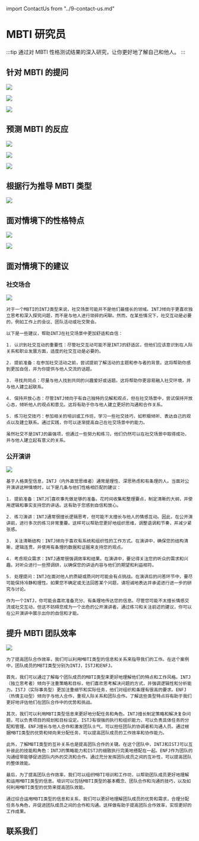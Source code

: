 import ContactUs from "../9-contact-us.md"

# MBTI 研究员

:::tip
通过对 MBTI 性格测试结果的深入研究，让你更好地了解自己和他人。
:::

## 针对 MBTI 的提问

![](./img/10-mbtiResearcher/2023-09-23-img-11-GPT%20AI%20Flow-demo-mbtiResearcher.gif)

![](./img/10-mbtiResearcher/2023-09-23-img-12-GPT%20AI%20Flow-demo-mbtiResearcher.gif)

![](./img/10-mbtiResearcher/2023-09-23-img-13-GPT%20AI%20Flow-demo-mbtiResearcher.gif)

## 预测 MBTI 的反应

![](./img/10-mbtiResearcher/2023-09-23-img-14-GPT%20AI%20Flow-demo-mbtiResearcher.gif)

![](./img/10-mbtiResearcher/2023-09-23-img-15-GPT%20AI%20Flow-demo-mbtiResearcher.gif)

![](./img/10-mbtiResearcher/2023-09-23-img-16-GPT%20AI%20Flow-demo-mbtiResearcher.gif)

## 根据行为推导 MBTI 类型

![](./img/10-mbtiResearcher/2023-09-23-img-17-GPT%20AI%20Flow-demo-mbtiResearcher.gif)

## 面对情境下的性格特点

![](./img/10-mbtiResearcher/2023-09-23-img-18-GPT%20AI%20Flow-demo-mbtiResearcher.gif)

![](./img/10-mbtiResearcher/2023-09-23-img-19-GPT%20AI%20Flow-demo-mbtiResearcher.gif)

## 面对情境下的建议

### 社交场合

![](./img/10-mbtiResearcher/2023-09-23-img-20-GPT%20AI%20Flow-demo-mbtiResearcher.gif)

```text
对于一个MBTI的INTJ类型来说，社交场景可能并不是他们最擅长的领域。INTJ倾向于更喜欢独立思考和深入探究问题，而不是与他人进行琐碎的闲聊。然而，在某些情况下，社交互动是必要的，例如工作上的会议、团队活动或社交聚会。

以下是一些建议，帮助INTJ在社交场景中更加舒适和自信：

1. 认识到社交互动的重要性：尽管社交互动可能不是INTJ的舒适区，但他们应该意识到在人际关系和职业发展方面，适度的社交互动是必要的。

2. 提前准备：在参加社交活动之前，尝试提前了解活动的主题和参与者的背景。这将帮助你感到更加自信，并为你提供与他人交流的话题。

3. 寻找共同点：尽量与他人找到共同的兴趣爱好或话题。这将帮助你更容易融入社交环境，并与他人建立起联系。

4. 保持开放心态：尽管INTJ倾向于有自己独特的见解和观点，但在社交场景中，尝试保持开放心态，倾听他人的观点和意见。这将有助于你与他人建立更好的沟通和合作关系。

5. 练习社交技巧：参加相关的培训或工作坊，学习一些社交技巧，如积极倾听、表达自己的观点以及建立联系。通过实践，你可以逐渐提高自己在社交场景中的能力。

虽然社交不是INTJ的最强项，但通过一些努力和练习，他们仍然可以在社交场景中取得成功，并与他人建立起有意义的关系。
```

### 公开演讲

![](./img/10-mbtiResearcher/2023-09-23-img-21-GPT%20AI%20Flow-demo-mbtiResearcher.gif)

```text
基于人格类型信息，INTJ（内外直觉思维者）通常是理性、深思熟虑和有条理的人。当面对公开演讲这种情境时，以下是几条与他们性格相匹配的建议：

1. 提前准备：INTJ们喜欢事先做足够的准备。花时间收集和整理要点，制定清晰的大纲，并使用逻辑和事实支持您的讲话。这有助于您感到自信和放心。

2. 练习演讲：INTJ通常很擅长逻辑思考，但可能不太擅长与他人的情感互动。因此，在公开演讲前，进行多次的练习非常重要。这样可以帮助您更好地组织思维，调整语调和节奏，并减少紧张感。

3. 关注清晰结构：INTJ倾向于喜欢有系统和组织性的工作方式。在演讲中，确保您的结构清晰，逻辑连贯，并使用有条理的数据和证据来支持您的观点。

4. 考虑观众需求：INTJ通常很强调效率和结果。在演讲中，要记得关注您的听众的需求和兴趣。对听众进行一些预调研，以确保您的讲话内容与他们的期望和利益相符。

5. 处理提问：INTJ在面对他人的质疑或质问时可能会有点挑战。在演讲后的问答环节中，要尽可能保持冷静和理性。如果您不确定或无法回答某个问题，请坦诚地表达并承诺进行进一步的研究与讨论。

作为一个INTJ，你可能会喜欢准备充分、有条理地传达您的信息。尽管您可能不太擅长情感交流或社交互动，但这不妨碍您成为一个出色的公开演讲者。通过练习和关注前述的建议，你可以在公开演讲中展示出你的自信和才能。
```

## 提升 MBTI 团队效率

![](./img/10-mbtiResearcher/2023-09-23-img-22-GPT%20AI%20Flow-demo-mbtiResearcher.gif)

```text
为了提高团队合作效率，我们可以利用MBTI类型的信息和关系来指导我们的工作。在这个案例中，团队成员的MBTI类型分别为INTJ，ISTJ和ENFJ。

首先，我们可以通过了解每个团队成员的MBTI类型来更好地理解他们的特点和工作风格。INTJ（独立思考者）倾向于注重策略和目标，他们喜欢思考解决问题的方式，并强调逻辑性和分析能力。ISTJ（实际事务型）更加注重细节和实际任务，他们对组织和条理有很高的要求。ENFJ（热情主动型）倾向于与他人合作，重视人际关系和团队合作。了解这些类型特点将有助于我们更好地评估他们在团队合作中的优势和挑战。

其次，我们可以利用MBTI类型信息来更好地分配任务和角色。INTJ擅长制定策略和解决复杂问题，可以负责项目的规划和目标设定。ISTJ有很强的执行和组织能力，可以负责具体任务的分配和管理。ENFJ擅长与他人合作和激发团队士气，可以担任团队的协调者和沟通人员。通过根据MBTI类型的优势和倾向来分配任务，可以提高团队成员的工作效率和协作能力。

此外，了解MBTI类型的互补关系也是提高团队合作的关键。在这个团队中，INTJ和ISTJ可以互补彼此的技能和角色：INTJ的策略能力和ISTJ的细致执行完美地搭配在一起。ENFJ作为团队的沟通纽带能够促进团队内外的交流和合作。通过充分发挥团队成员之间的互补性，可以提高团队的整体效能。

最后，为了提高团队合作效率，我们可以组织MBTI培训和工作坊，以帮助团队成员更好地理解和运用MBTI类型的信息。培训可以包括MBTI类型的基本概念、团队合作和沟通的技巧，以及如何利用MBTI类型的优势来提高团队效能。

通过综合运用MBTI类型的信息和关系，我们可以更好地理解团队成员的优势和需求，合理分配任务与角色，并促进团队成员之间的合作和沟通。这样做有助于提高团队合作效率，实现更好的工作成果。
```

## 联系我们

<ContactUs/>
